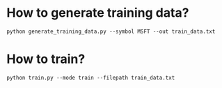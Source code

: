 # How to generate training data?
```
python generate_training_data.py --symbol MSFT --out train_data.txt 
```

# How to train?
```
python train.py --mode train --filepath train_data.txt
```

